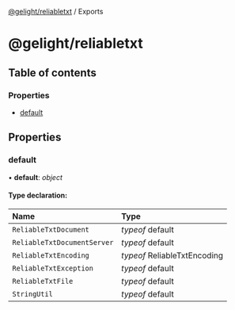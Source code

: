[@gelight/reliabletxt](README.md) / Exports

# @gelight/reliabletxt

## Table of contents

### Properties

- [default](modules.md#default)

## Properties

### default

• **default**: *object*

#### Type declaration:

Name | Type |
:------ | :------ |
`ReliableTxtDocument` | *typeof* default |
`ReliableTxtDocumentServer` | *typeof* default |
`ReliableTxtEncoding` | *typeof* ReliableTxtEncoding |
`ReliableTxtException` | *typeof* default |
`ReliableTxtFile` | *typeof* default |
`StringUtil` | *typeof* default |
